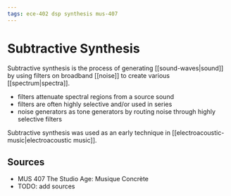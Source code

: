 ```yaml
---
tags: ece-402 dsp synthesis mus-407
---
```


# Subtractive Synthesis

Subtractive synthesis is the process of generating [[sound-waves|sound]] by using filters on broadband [[noise]] to create various [[spectrum|spectra]].

- filters attenuate spectral regions from a source sound
- filters are often highly selective and/or used in series
- noise generators as tone generators by routing noise through highly selective filters

Subtractive synthesis was used as an early technique in [[electroacoustic-music|electroacoustic music]].

## Sources

- MUS 407 The Studio Age: Musique Concrète
- TODO: add sources
